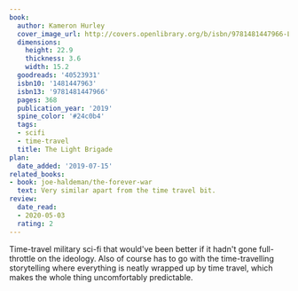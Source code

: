 ```yaml
---
book:
  author: Kameron Hurley
  cover_image_url: http://covers.openlibrary.org/b/isbn/9781481447966-L.jpg
  dimensions:
    height: 22.9
    thickness: 3.6
    width: 15.2
  goodreads: '40523931'
  isbn10: '1481447963'
  isbn13: '9781481447966'
  pages: 368
  publication_year: '2019'
  spine_color: '#24c0b4'
  tags:
  - scifi
  - time-travel
  title: The Light Brigade
plan:
  date_added: '2019-07-15'
related_books:
- book: joe-haldeman/the-forever-war
  text: Very similar apart from the time travel bit.
review:
  date_read:
  - 2020-05-03
  rating: 2
---
```


Time-travel military sci-fi that would've been better if it hadn't gone full-throttle on the ideology. Also of course
has to go with the time-travelling storytelling where everything is neatly wrapped up by time travel, which makes the
whole thing uncomfortably predictable.
